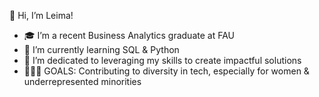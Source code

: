  👋 Hi, I’m Leima!
  
- 🎓 I’m a recent Business Analytics graduate at FAU
- 🌱 I’m currently learning SQL & Python
- 💞️ I’m dedicated to leveraging my skills to create impactful solutions
- 💁🏿‍♀️ GOALS: Contributing to diversity in tech, especially for women & underrepresented minorities


<!---
leima-peru/leima-peru is a ✨ special ✨ repository because its `README.md` (this file) appears on your GitHub profile.
You can click the Preview link to take a look at your changes.
--->
